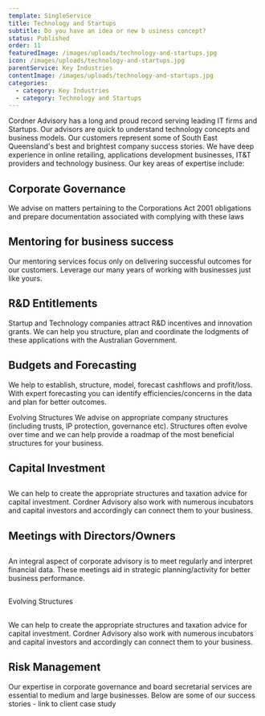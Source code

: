 ```yaml
---
template: SingleService
title: Technology and Startups
subtitle: Do you have an idea or new b usiness concept?
status: Published
order: 11
featuredImage: /images/uploads/technology-and-startups.jpg
icon: /images/uploads/technology-and-startups.jpg
parentService: Key Industries
contentImage: /images/uploads/technology-and-startups.jpg
categories:
  - category: Key Industries
  - category: Technology and Startups
---
```

Cordner Advisory has a long and proud record serving leading IT firms and Startups.
Our advisors are quick to understand technology concepts and business models. Our customers represent some of South East Queensland's best and brightest company success stories. We have deep experience in online retailing, applications development businesses, IT&T providers and technology business.
Our key areas of expertise include:

## Corporate Governance

We advise on matters pertaining to the Corporations Act 2001 obligations and prepare documentation associated with complying with these laws



## Mentoring for business success 

Our mentoring services focus only on delivering successful outcomes for our customers. Leverage our many years of working with businesses just like yours. 



## R&D Entitlements

Startup and Technology companies attract R&D incentives and innovation grants. We can help you structure, plan and coordinate the lodgments of these applications with the Australian Government.



## Budgets and Forecasting

We help to establish, structure, model, forecast cashflows and profit/loss. With expert forecasting you can identify efficiencies/concerns in the data and plan for better outcomes. 



Evolving Structures
We advise on appropriate company structures (including trusts, IP protection, governance etc). Structures often evolve over time and we can help provide a roadmap of the most beneficial structures for your business.



## Capital Investment

## 


We can help to create the appropriate structures and taxation advice for capital investment. Cordner Advisory also work with numerous incubators and capital investors and accordingly can  connect them to your business.



## Meetings with Directors/Owners 

## 

An integral aspect of corporate  advisory is to meet regularly and interpret financial data. These meetings aid in strategic planning/activity for better business performance.



## Evolving Structures

## 

We can help to create the appropriate structures and taxation advice for capital investment. Cordner Advisory also work with numerous incubators and capital investors and accordingly can connect them to your business.



## Risk Management




Our expertise in corporate governance and board secretarial services are essential to medium and large businesses. 
Below are some of our success stories - link to client case study
